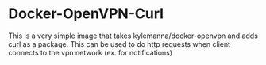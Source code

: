 # Docker-OpenVPN-Curl

This is a very simple image that takes kylemanna/docker-openvpn and adds curl as a package. This can be used to do http requests when client connects to the vpn network (ex. for notifications)
